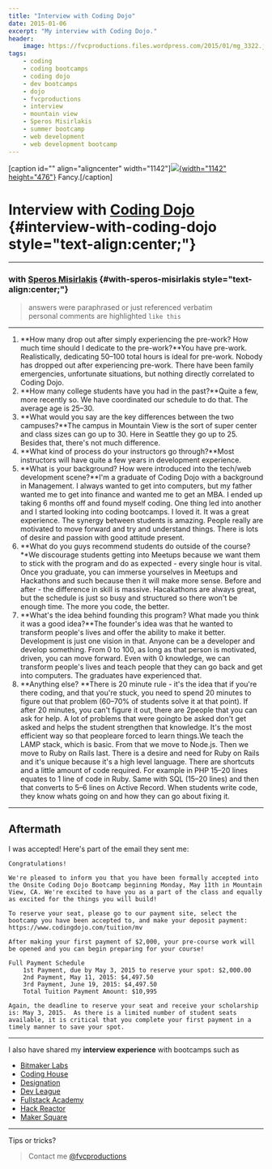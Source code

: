 ```yaml
---
title: "Interview with Coding Dojo"
date: 2015-01-06
excerpt: "My interview with Coding Dojo."
header:
    image: https://fvcproductions.files.wordpress.com/2015/01/mg_3322.jpg
tags:
    - coding
    - coding bootcamps
    - coding dojo
    - dev bootcamps
    - dojo
    - fvcproductions
    - interview
    - mountain view
    - Speros Misirlakis
    - summer bootcamp
    - web development
    - web development bootcamp
---
```


\[caption id="" align="aligncenter"
width="1142"\][![](https://jlau-bucket-1.s3.amazonaws.com/uploads/topic/image/5/coding_dojo.png){width="1142"
height="476"}](https://codingdojo.com) Fancy.\[/caption\]

Interview with [Coding Dojo](https://www.codingdojo.com) {#interview-with-coding-dojo style="text-align:center;"}
=======================================================

------------------------------------------------------------------------

### with [Speros Misirlakis](https://www.linkedin.com/pub/speros-misirlakis/28/743/384) {#with-speros-misirlakis style="text-align:center;"}

> answers were paraphrased or just referenced verbatim\
> personal comments are highlighted `like this`

------------------------------------------------------------------------

1. **How many drop out after simply experiencing the pre-work? How much
    time should I dedicate to the pre-work?**You have pre-work.
    Realistically, dedicating 50–100 total hours is ideal for pre-work.
    Nobody has dropped out after experiencing pre-work. There have been
    family emergencies, unfortunate situations, but nothing directly
    correlated to Coding Dojo.
2. **How many college students have you had in the past?**Quite a few,
    more recently so. We have coordinated our schedule to do that. The
    average age is 25–30.
3. **What would you say are the key differences between the two
    campuses?**The campus in Mountain View is the sort of super center
    and class sizes can go up to 30. Here in Seattle they go up to 25.
    Besides that, there's not much difference.
4.  **What kind of process do your instructors go through?**Most
    instructors will have quite a few years in development experience.
5.  **What is your background? How were introduced into the tech/web
    development scene?**I'm a graduate of Coding Dojo with a background
    in Management. I always wanted to get into computers, but my father
    wanted me to get into finance and wanted me to get an MBA. I ended
    up taking 6 months off and found myself coding. One thing led into
    another and I started looking into coding bootcamps. I loved it. It
    was a great experience. The synergy between students is amazing.
    People really are motivated to move forward and try and understand
    things. There is lots of desire and passion with good attitude
    present.
6.  **What do you guys recommend students do outside of the course?**We
    discourage students getting into Meetups because we want them to
    stick with the program and do as expected - every single hour is
    vital. Once you graduate, you can immerse yourselves in Meetups and
    Hackathons and such because then it will make more sense. Before and
    after - the difference in skill is massive. Hacakathons are always
    great, but the schedule is just so busy and structured so there
    won't be enough time. The more you code, the better.
7.  **What's the idea behind founding this program? What made you think
    it was a good idea?**The founder's idea was that he wanted to
    transform people's lives and offer the ability to make it better.
    Development is just one vision in that. Anyone can be a developer
    and develop something. From 0 to 100, as long as that person is
    motivated, driven, you can move forward. Even with 0 knowledge, we
    can transform people's lives and teach people that they can go back
    and get into computers. The graduates have experienced that.
8.  **Anything else? **There is 20 minute rule - it's the idea that if
    you're there coding, and that you're stuck, you need to spend 20
    minutes to figure out that problem (60–70% of students solve it at
    that point). If after 20 minutes, you can't figure it out, there are
    2people that you can ask for help. A lot of problems that were
    goingto be asked don't get asked and helps the student strengthen
    that knowledge. It's the most efficient way so that peopleare forced
    to learn things.We teach the LAMP stack, which is basic. From that
    we move to Node.js. Then we move to Ruby on Rails last. There is a
    desire and need for Ruby on Rails and it's unique because it's a
    high level language. There are shortcuts and a little amount of code
    required. For example in PHP 15–20 lines equates to 1 line of code
    in Ruby. Same with SQL (15–20 lines) and then that converts to 5–6
    lines on Active Record. When students write code, they know whats
    going on and how they can go about fixing it.

------------------------------------------------------------------------

Aftermath
---------

I was accepted! Here's part of the email they sent me:

    Congratulations!

    We're pleased to inform you that you have been formally accepted into the Onsite Coding Dojo Bootcamp beginning Monday, May 11th in Mountain View, CA. We're excited to have you as a part of the class and equally as excited for the things you will build!

    To reserve your seat, please go to our payment site, select the bootcamp you have been accepted to, and make your deposit payment: https://www.codingdojo.com/tuition/mv

    After making your first payment of $2,000, your pre-course work will be opened and you can begin preparing for your course!

    Full Payment Schedule
        1st Payment, due by May 3, 2015 to reserve your spot: $2,000.00
        2nd Payment, May 11, 2015: $4,497.50
        3rd Payment, June 19, 2015: $4,497.50
        Total Tuition Payment Amount: $10,995

    Again, the deadline to reserve your seat and receive your scholarship is: May 3, 2015.  As there is a limited number of student seats available, it is critical that you complete your first payment in a timely manner to save your spot.

------------------------------------------------------------------------

I also have shared my **interview experience** with bootcamps such as

- [Bitmaker
    Labs](https://fvcproductions.com/blog/2014/03/12/bitmaker-labs/ "Bitmaker Labs")
- [Coding
    House](https://fvcproductions.com/blog/2015/01/06/coding-house-interview/ "Interview with Coding House 🏠")
- [Designation](https://fvcproductions.com/blog/2015/01/06/interview-with-designation/ "Interview with Designation 🎨")
- [Dev
    League](https://fvcproductions.com/blog/2015/01/06/experience-with-devleague/ "My Experience With DevLeague 💻")
- [Fullstack
    Academy](https://fvcproductions.com/blog/2014/12/28/my-experience-with-fullstack-academy-of-code/ "My Experience with Fullstack Academy of Code 💻")
- [Hack
    Reactor](https://fvcproductions.com/blog/2015/01/05/questioning-hack-reactor/ "Questioning Hack Reactor 🔑")
- [Maker
    Square](https://fvcproductions.com/blog/2015/01/14/my-experience-with-makersquare-%f0%9f%92/ "My Experience with MakerSquare 💻")

------------------------------------------------------------------------

Tips or tricks?

> Contact me [@fvcproductions](https://twitter.com/fvcproductions)
